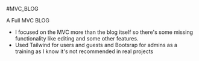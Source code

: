 #MVC_BLOG

A Full MVC BLOG

- I focused on the MVC more than the blog itself so there's some missing functionality like editing and some other features.
- Used Tailwind for users and guests and Bootsrap for admins as a training as I know it's not recommended in real projects
